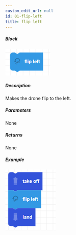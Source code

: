```yaml
---
custom_edit_url: null
id: 01-flip-left
title: flip left
---
```


##### Block

![flipleft image](flipleft.png)

##### Description

Makes the drone flip to the left.

##### Parameters

None

##### Returns

None

##### Example

![flipright image](flipleft_example.png)
